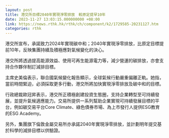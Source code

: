 ```yaml
---
layout: post
title: 港交所目標2040年實現淨零排放　較原定提早10年
date: 2023-11-27 13:03:15.000000000 +08:00
link: https://news.rthk.hk/rthk/ch/component/k2/1729585-20231127.htm
categories: rthk
---
```


港交所宣布，承諾致力2024年實現碳中和；2040年實現淨零排放，比原定目標提前10年，反映集團持續及積極應對氣候變化的決心。

港交所將透過提高能源效益、使用可再生能源電力等，減少營運的碳排放，亦會支持合作夥伴制訂減排目標。

主席史美倫表示，聯合國氣候變化報告顯示，全球氣候行動嚴重偏離正軌。她指，當前時間緊迫，必須採取更多行動，港交所將加快實現淨零排放及碳中和的目標。

行政總裁歐冠昇表示，港交所正積極創建投資生態圈，支持企業轉型至可持續發展，並提升氣候適應能力。交易所提供一系列幫助企業實現可持續發展目標的平台，例如碳交易平台Core Climate、綠色債券市場、為上市發行人提供ESG教育的ESG Academy。

另外，集團旗下倫敦金屬交易所亦承諾2040年實現淨零排放，並計劃明年提交基於科學的減排目標以供驗證。
